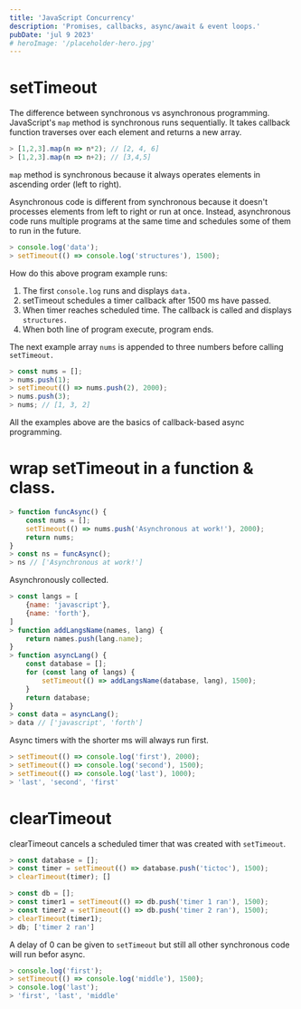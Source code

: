 ```yaml
---
title: 'JavaScript Concurrency'
description: 'Promises, callbacks, async/await & event loops.'
pubDate: 'jul 9 2023'
# heroImage: '/placeholder-hero.jpg'
---
```


# setTimeout
The difference between synchronous vs asynchronous programming.
JavaScript's `map` method is synchronous runs sequentially.
It takes callback function traverses over each element and returns
a new array. 
```js
> [1,2,3].map(n => n*2); // [2, 4, 6]
> [1,2,3].map(n => n+2); // [3,4,5]
```
`map` method is synchronous because it always operates elements in ascending order (left to right).

Asynchronous code is different from synchronous because it doesn't processes elements from left to right or run at once. Instead, asynchronous code runs
multiple programs at the same time and schedules some of them to run in the future.
```js
> console.log('data');
> setTimeout(() => console.log('structures'), 1500);
```
How do this above program example runs:
1. The first `console.log` runs and displays `data.`
2. setTimeout schedules a timer callback after 1500 ms have passed.
3. When timer reaches scheduled time. The callback is called and displays `structures.`
4. When both line of program execute, program ends.

The next example array `nums` is appended to three numbers before calling `setTimeout.` 
```js
> const nums = [];
> nums.push(1);
> setTimeout(() => nums.push(2), 2000);
> nums.push(3);
> nums; // [1, 3, 2]
```
All the examples above are the basics of callback-based async programming.

# wrap setTimeout in a function & class.
```js
> function funcAsync() {
    const nums = [];
    setTimeout(() => nums.push('Asynchronous at work!'), 2000);
    return nums;
}
> const ns = funcAsync();
> ns // ['Asynchronous at work!']
```
Asynchronously collected.
```js
> const langs = [
    {name: 'javascript'},
    {name: 'forth'},
]
> function addLangsName(names, lang) {
    return names.push(lang.name);
}
> function asyncLang() {
    const database = [];
    for (const lang of langs) {
        setTimeout(() => addLangsName(database, lang), 1500);
    }
    return database;
}
> const data = asyncLang();
> data // ['javascript', 'forth']
```
Async timers with the shorter ms will always run first.
```js
> setTimeout(() => console.log('first'), 2000);
> setTimeout(() => console.log('second'), 1500);
> setTimeout(() => console.log('last'), 1000);
> 'last', 'second', 'first'
```
# clearTimeout 
clearTimeout cancels a scheduled timer that was created with `setTimeout`.
```js
> const database = [];
> const timer = setTimeout(() => database.push('tictoc'), 1500);
> clearTimeout(timer); []
```
```js
> const db = [];
> const timer1 = setTimeout(() => db.push('timer 1 ran'), 1500);
> const timer2 = setTimeout(() => db.push('timer 2 ran'), 1500);
> clearTimeout(timer1);
> db; ['timer 2 ran']
```
A delay of 0 can be given to `setTimeout` but still all other synchronous code will run befor async.
```js
> console.log('first');
> setTimeout(() => console.log('middle'), 1500);
> console.log('last');
> 'first', 'last', 'middle'
```
